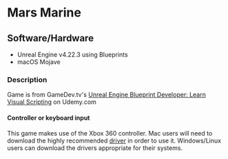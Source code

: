 # Mars Marine

## Software/Hardware

- Unreal Engine v4.22.3 using Blueprints
- macOS Mojave

### Description

Game is from GameDev.tv's [Unreal Engine Blueprint Developer: Learn Visual Scripting](https://www.udemy.com/unrealblueprint/learn/lecture/12360014#overview) on Udemy.com

#### Controller or keyboard input

This game makes use of the Xbox 360 controller. Mac users will need to download the highly recommended [driver](https://github.com/360Controller/360Controller/) in order to use it. Windows/Linux users can download the drivers appropriate for their systems.

